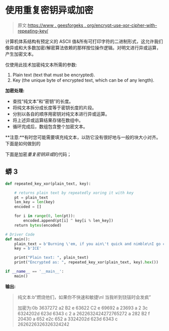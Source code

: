 # 使用重复密钥异或加密

> 原文:[https://www . geesforgeks . org/encrypt-use-xor-cipher-with-repeating-key/](https://www.geeksforgeeks.org/encrypt-using-xor-cipher-with-repeating-key/)

计算机体系结构有预定义的 ASCII 值&所有可打印字符的二进制形式，这允许我们像异或和大多数加密/解密算法依赖的那样按位操作逻辑。对明文进行异或运算，产生加密文本。

仅使用此技术加密纯文本所需的参数:

1.  Plain text (text that must be encrypted).
2.  Key (the unique byte of encrypted text, which can be of any length).

**加密处理:**

*   查找“纯文本”和“密钥”的长度。
*   将纯文本拆分成长度等于密钥长度的片段。
*   分别以各自的顺序用密钥对纯文本进行异或运算。
*   将上述异或运算结果存储在数组中。
*   循环完成后，数组包含整个加密文本。

**注意:**有时您可能需要填充纯文本，以防它没有很好地与一般的块大小对齐。下面是如何做到的

下面是加密*重复密钥异或*的代码；

## 蟒 3

```py
def repeated_key_xor(plain_text, key):

    # returns plain text by repeatedly xoring it with key
    pt = plain_text
    len_key = len(key)
    encoded = []

    for i in range(0, len(pt)):
        encoded.append(pt[i] ^ key[i % len_key])
    return bytes(encoded)

# Driver Code
def main():
    plain_text = b'Burning \'em, if you ain\'t quick and nimble\nI go crazy when I hear a cymbal'
    key = b'ICE'

    print("Plain text: ", plain_text)
    print("Encrypted as: ", repeated_key_xor(plain_text, key).hex())

if __name__ == '__main__':
    main()
```

**输出:**

> 纯文本:b“燃烧他们，如果你不快速和敏捷\nI 当我听到铙钹时会发疯”
> 
> 加密为:0b 3637272 a2 B2 e 63622 C2 e 69692 a 23693 a 2 3c 6324202d 623d 6343 c 2 a 2622632424272765272 a 282 B2 f 20430 a 652 e2c 652 a 3324202d 623d 6343 c 2626226326326324242